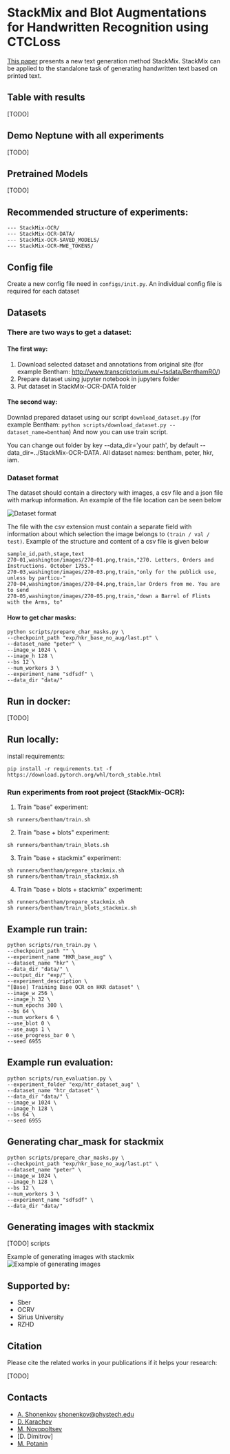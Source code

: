 # StackMix and Blot Augmentations for Handwritten Recognition using CTCLoss

[This paper](https://arxiv.org/abs/2108.11667) presents a new text generation method StackMix. StackMix can be 
applied to the standalone task of generating handwritten text based on printed text.

## Table with results

[TODO] 

## Demo Neptune with all experiments

[TODO]

## Pretrained Models

[TODO] 

## Recommended structure of experiments:

```
--- StackMix-OCR/
--- StackMix-OCR-DATA/
--- StackMix-OCR-SAVED_MODELS/
--- StackMix-OCR-MWE_TOKENS/
```
## Config file
Create a new config file need  in ```configs/init.py```. 
An individual config file is required for each dataset

## Datasets

### There are two ways to get a dataset:
#### The first way:
1. Download selected dataset and annotations from original site (for example Bentham: http://www.transcriptorium.eu/~tsdata/BenthamR0/)  
2. Prepare dataset using jupyter notebook in jupyters folder  
3. Put dataset in StackMix-OCR-DATA folder  

####  The second way:
Downlad prepared dataset using our script ```download_dataset.py``` (for example Bentham: ```python scripts/download_dataset.py --dataset_name=bentham```) 
And now you can use train script.  

You can change out folder by key --data_dir='your path', by default --data_dir=../StackMix-OCR-DATA.
All dataset names: bentham, peter, hkr, iam.

### Dataset format

The dataset should contain a directory with images, a csv file and a json file with markup information. An example of the file location can be seen below

![Dataset format](https://sun9-7.userapi.com/impg/GpIzvjYF9AbpGOQbamvCcgwRA9fVfHo2SaPOcg/Ox847-h0m8o.jpg?size=174x106&quality=96&sign=fb2ce9af30b54f09cfc8542ee8f84fad&type=album)

The file with the csv extension must contain a separate field with information about which selection the image belongs to `(train / val / test)`.
Example of the structure and content of a csv file is given below
```
sample_id,path,stage,text
270-01,washington/images/270-01.png,train,"270. Letters, Orders and Instructions. October 1755."
270-03,washington/images/270-03.png,train,"only for the publick use, unless by particu-"
270-04,washington/images/270-04.png,train,lar Orders from me. You are to send
270-05,washington/images/270-05.png,train,"down a Barrel of Flints with the Arms, to"
```

#### How to get char masks:
```
python scripts/prepare_char_masks.py \
--checkpoint_path "exp/hkr_base_no_aug/last.pt" \
--dataset_name "peter" \
--image_w 1024 \
--image_h 128 \
--bs 12 \
--num_workers 3 \
--experiment_name "sdfsdf" \
--data_dir "data/"
```

## Run in docker:

[TODO] 

## Run locally:

install requirements:
```
pip install -r requirements.txt -f https://download.pytorch.org/whl/torch_stable.html
```

### Run experiments from root project (StackMix-OCR):

1. Train "base" experiment:
```
sh runners/bentham/train.sh
```

2. Train "base + blots" experiment:
```
sh runners/bentham/train_blots.sh
```

3. Train "base + stackmix" experiment:
```
sh runners/bentham/prepare_stackmix.sh
sh runners/bentham/train_stackmix.sh
```

4. Train "base + blots + stackmix" experiment:
```
sh runners/bentham/prepare_stackmix.sh
sh runners/bentham/train_blots_stackmix.sh
```

## Example run train:
```
python scripts/run_train.py \
--checkpoint_path "" \
--experiment_name "HKR_base_aug" \
--dataset_name "hkr" \
--data_dir "data/" \
--output_dir "exp/" \
--experiment_description \
"[Base] Training Base OCR on HKR dataset" \
--image_w 256 \
--image_h 32 \
--num_epochs 300 \
--bs 64 \
--num_workers 6 \
--use_blot 0 \
--use_augs 1 \
--use_progress_bar 0 \
--seed 6955
```

## Example run evaluation:
```
python scripts/run_evaluation.py \
--experiment_folder "exp/htr_dataset_aug" \
--dataset_name "htr_dataset" \
--data_dir "data/" \
--image_w 1024 \
--image_h 128 \
--bs 64 \
--seed 6955
```

## Generating char_mask for stackmix
```
python scripts/prepare_char_masks.py \
--checkpoint_path "exp/hkr_base_no_aug/last.pt" \
--dataset_name "peter" \
--image_w 1024 \
--image_h 128 \
--bs 12 \
--num_workers 3 \
--experiment_name "sdfsdf" \
--data_dir "data/"
```

## Generating images with stackmix

[TODO] scripts

Example of generating images with stackmix
![Example of generating images](https://sun9-64.userapi.com/impg/xAFmDnVuuTmc4FM_FKhLPnq-KvrppD4x-DvUKg/hy1qKbRbS58.jpg?size=402x305&quality=96&sign=5bdfa7702f2e655cc991e274d4bb7b3f&type=album)

## Supported by:

- Sber
- OCRV
- Sirius University
- RZHD


## Citation

Please cite the related works in your publications if it helps your research:

[TODO]

## Contacts

- [A. Shonenkov](https://www.kaggle.com/shonenkov) shonenkov@phystech.edu
- [D. Karachev](https://github.com/thedenk/)
- [M. Novopoltsev](https://github.com/maximazzik)
- [D. Dimitrov]
- [M. Potanin](https://github.com/MarkPotanin)
